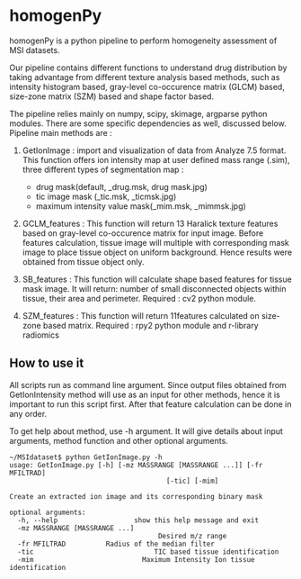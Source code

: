 # homogenPy

homogenPy is a python pipeline to perform homogeneity assessment of MSI datasets. 

Our pipeline contains different functions to understand drug distribution by taking advantage from different texture analysis based methods, such as intensity histogram based, gray-level co-occurence matrix (GLCM) based, size-zone matrix (SZM) based and shape factor based. 

The pipeline relies mainly on numpy, scipy, skimage, argparse python modules. There are some specific dependencies as well, discussed below. Pipeline main methods are : 

1) GetIonImage : import and visualization of data from Analyze 7.5 format. This function offers ion intensity map at user defined mass range (.sim),  three different types of segmentation map :

	* drug mask(default, _drug.msk, drug mask.jpg) 
	* tic image mask (_tic.msk, _ticmsk.jpg)  
	* maximum intensity value mask(_mim.msk, _mimmsk.jpg)
 	 
2) GCLM_features : This function will return 13 Haralick texture features based on gray-level co-occurence matrix for input image. Before features calculation, tissue image will multiple with corresponding mask image to place tissue object on uniform background. Hence results were obtained from tissue object only.

3) SB_features : This function will calculate shape based features for tissue mask image. It will return: number of small disconnected objects within tissue, their area and perimeter. Required : cv2 python module.

4) SZM_features : This function will return 11features calculated on size-zone based matrix. Required : rpy2 python module and r-library radiomics


## How to use it 

All scripts run as command line argument. Since output files obtained from GetIonIntensity method will use as an input for other methods, hence it is important to run this script first. After that feature calculation can be done in any order. 

To get help about method, use -h argument. It will give details about input arguments, method function and other optional arguments. 
``` 
~/MSIdataset$ python GetIonImage.py -h 
usage: GetIonImage.py [-h] [-mz MASSRANGE [MASSRANGE ...]] [-fr MFILTRAD] 
                                       [-tic] [-mim] 

Create an extracted ion image and its corresponding binary mask 

optional arguments: 
  -h, --help                   show this help message and exit 
  -mz MASSRANGE [MASSRANGE ...] 
                                     Desired m/z range 
  -fr MFILTRAD          Radius of the median filter 
  -tic                              TIC based tissue identification 
  -mim                           Maximum Intensity Ion tissue identification
```
